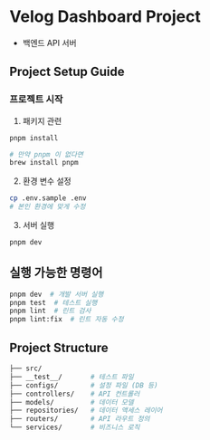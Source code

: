 # Velog Dashboard Project

- 백엔드 API 서버

## Project Setup Guide

### 프로젝트 시작

1. 패키지 관련

```bash
pnpm install

# 만약 pnpm 이 없다면 
brew install pnpm
```

2. 환경 변수 설정

```bash
cp .env.sample .env
# 본인 환경에 맞게 수정
```

3. 서버 실행

```bash
pnpm dev
```

## 실행 가능한 명령어

```bash
pnpm dev  # 개발 서버 실행
pnpm test  # 테스트 실행
pnpm lint  # 린트 검사
pnpm lint:fix  # 린트 자동 수정
```

## Project Structure

```bash
├── src/
├── __test__/       # 테스트 파일
├── configs/        # 설정 파일 (DB 등)
├── controllers/    # API 컨트롤러
├── models/         # 데이터 모델
├── repositories/   # 데이터 액세스 레이어
├── routers/        # API 라우트 정의
└── services/       # 비즈니스 로직
```

